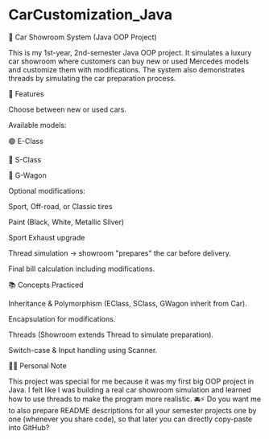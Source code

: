 # CarCustomization_Java
🚗 Car Showroom System (Java OOP Project)

This is my 1st-year, 2nd-semester Java OOP project.
It simulates a luxury car showroom where customers can buy new or used Mercedes models and customize them with modifications.
The system also demonstrates threads by simulating the car preparation process.

🔑 Features

Choose between new or used cars.

Available models:

🟢 E-Class

🔵 S-Class

🔴 G-Wagon


Optional modifications:

Sport, Off-road, or Classic tires

Paint (Black, White, Metallic Silver)

Sport Exhaust upgrade


Thread simulation → showroom "prepares" the car before delivery.

Final bill calculation including modifications.


📚 Concepts Practiced

Inheritance & Polymorphism (EClass, SClass, GWagon inherit from Car).

Encapsulation for modifications.

Threads (Showroom extends Thread to simulate preparation).

Switch-case & Input handling using Scanner.


🧑‍💻 Personal Note

This project was special for me because it was my first big OOP project in Java.
I felt like I was building a real car showroom simulation and learned how to use threads to make the program more realistic. 🚘⚡
Do you want me to also prepare README descriptions for all your semester projects one by one (whenever you share code), so that later you can directly copy-paste into GitHub?
